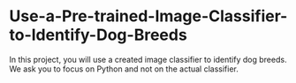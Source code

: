 # Use-a-Pre-trained-Image-Classifier-to-Identify-Dog-Breeds
In this project, you will use a created image classifier to identify dog breeds. We ask you to focus on Python and not on the actual classifier.
